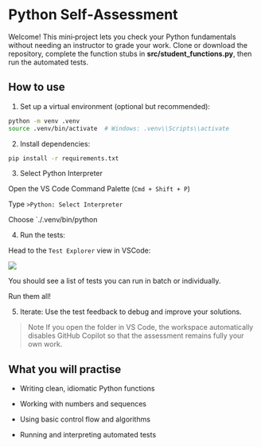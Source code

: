 # Python Self‑Assessment

Welcome! This mini‑project lets you check your Python fundamentals without needing an instructor to grade your work. Clone or download the repository, complete the function stubs in **src/student_functions.py**, then run the automated tests.

## How to use

1. Set up a virtual environment (optional but recommended):

```bash
python -m venv .venv
source .venv/bin/activate  # Windows: .venv\\Scripts\\activate
```

2. Install dependencies:

```bash
pip install -r requirements.txt
```

3. Select Python Interpreter

Open the VS Code Command Palette (`Cmd + Shift + P`)

Type `>Python: Select Interpreter`

Choose `./.venv/bin/python

4. Run the tests:

Head to the `Test Explorer` view in VSCode:

<img src="https://code.visualstudio.com/assets/docs/python/testing/test-explorer-no-tests.png">

You should see a list of tests you can run in batch or individually.

Run them all!

5. Iterate: Use the test feedback to debug and improve your solutions.

> Note If you open the folder in VS Code, the workspace automatically disables GitHub Copilot so that the assessment remains fully your own work.

## What you will practise

-   Writing clean, idiomatic Python functions

-   Working with numbers and sequences

-   Using basic control flow and algorithms

-   Running and interpreting automated tests
